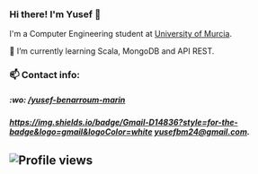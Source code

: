 ### Hi there! I'm Yusef 👋

I'm a Computer Engineering student at [University of Murcia](https://www.um.es/en/web/informatica/).

🌱 I’m currently learning Scala, MongoDB and API REST. 

### 📫 Contact info:
 
##### :wo: [/yusef-benarroum-marin](https://www.linkedin.com/in/yusef-benarroum-marin/)

##### https://img.shields.io/badge/Gmail-D14836?style=for-the-badge&logo=gmail&logoColor=white [yusefbm24@gmail.com](mailto:yusefbm24@gmail.com).

![Profile views](https://gpvc.arturio.dev/YusefBM) 
---

[linkedin]: https://www.linkedin.com/in/yusef-benarroum-marin/
[email]: mailto:yusefbm24m@gmail.com
